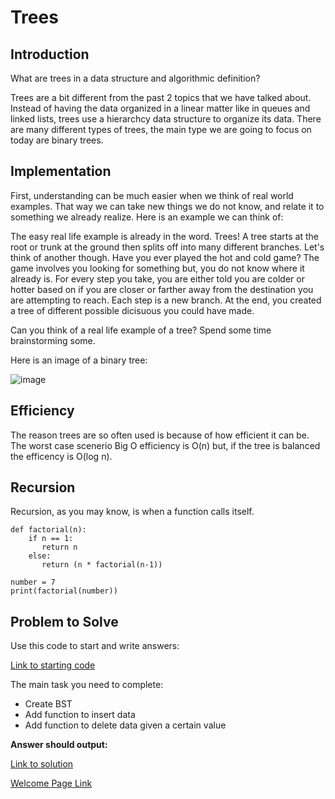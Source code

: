 # Trees
## Introduction
What are trees in a data structure and algorithmic definition?

Trees are a bit different from the past 2 topics that we have talked about. Instead of having the data organized in a linear matter like in queues and linked lists, trees use a hierarchcy data structure to organize its data.  There are many different types of trees, the main type we are going to focus on today are binary trees.
## Implementation
First, understanding can be much easier when we think of real world examples.  That way we can take new things we do not know, and relate it to something we already realize.  Here is an example we can think of:

The easy real life example is already in the word.  Trees!  A tree starts at the root or trunk at the ground then splits off into many different branches.  Let's think of another though.  Have you ever played the hot and cold game?  The game involves you looking for something but, you do not know where it already is. For every step you take, you are either told you are colder or hotter based on if you are closer or farther away from the destination you are attempting to reach.  Each step is a new branch. At the end, you created a tree of different possible dicisuous you could have made.  

Can you think of a real life example of a tree?  Spend some time brainstorming some.

Here is an image of a binary tree:

![image](https://user-images.githubusercontent.com/97404870/179426223-d43e76c8-fcb6-427c-a628-56b3251da18c.png)


## Efficiency
The reason trees are so often used is because of how efficient it can be.  The worst case scenerio Big O efficiency is O(n) but, if the tree is balanced the efficency is O(log n).

## Recursion
Recursion, as you may know, is when a function calls itself.
```
def factorial(n):
    if n == 1:
       return n
    else:
       return (n * factorial(n-1))

number = 7
print(factorial(number))
```
## Problem to Solve

Use this code to start and write answers:

[Link to starting code](https://github.com/jakesoulier/DataStructuresProj/blob/main/trees.py)

The main task you need to complete:

* Create BST
* Add function to insert data
* Add function to delete data given a certain value

**Answer should output:**


[Link to solution](https://github.com/jakesoulier/DataStructuresProj/blob/main/trees-solution.py)


[Welcome Page Link](https://github.com/jakesoulier/DataStructuresProj/blob/main/0-welcome.md)

